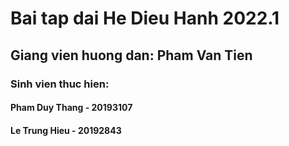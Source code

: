 # Bai tap dai He Dieu Hanh 2022.1
## Giang vien huong dan: Pham Van Tien
### Sinh vien thuc hien:
#### Pham Duy Thang - 20193107
#### Le Trung Hieu - 20192843
